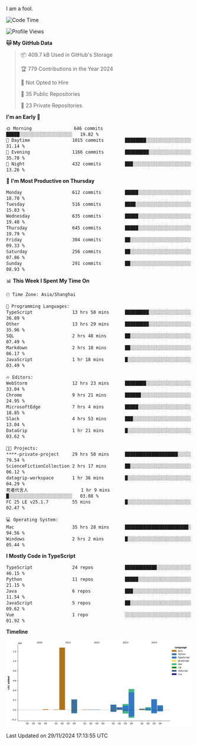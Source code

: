 I am a fool.

<!--START_SECTION:waka-->
![Code Time](http://img.shields.io/badge/Code%20Time-2%2C174%20hrs%2035%20mins-blue)

![Profile Views](http://img.shields.io/badge/Profile%20Views-0-blue)

**🐱 My GitHub Data** 

> 📦 409.7 kB Used in GitHub's Storage 
 > 
> 🏆 779 Contributions in the Year 2024
 > 
> 🚫 Not Opted to Hire
 > 
> 📜 35 Public Repositories 
 > 
> 🔑 23 Private Repositories 
 > 
**I'm an Early 🐤** 

```text
🌞 Morning                646 commits         █████░░░░░░░░░░░░░░░░░░░░   19.82 % 
🌆 Daytime                1015 commits        ████████░░░░░░░░░░░░░░░░░   31.14 % 
🌃 Evening                1166 commits        █████████░░░░░░░░░░░░░░░░   35.78 % 
🌙 Night                  432 commits         ███░░░░░░░░░░░░░░░░░░░░░░   13.26 % 
```
📅 **I'm Most Productive on Thursday** 

```text
Monday                   612 commits         █████░░░░░░░░░░░░░░░░░░░░   18.78 % 
Tuesday                  516 commits         ████░░░░░░░░░░░░░░░░░░░░░   15.83 % 
Wednesday                635 commits         █████░░░░░░░░░░░░░░░░░░░░   19.48 % 
Thursday                 645 commits         █████░░░░░░░░░░░░░░░░░░░░   19.79 % 
Friday                   304 commits         ██░░░░░░░░░░░░░░░░░░░░░░░   09.33 % 
Saturday                 256 commits         ██░░░░░░░░░░░░░░░░░░░░░░░   07.86 % 
Sunday                   291 commits         ██░░░░░░░░░░░░░░░░░░░░░░░   08.93 % 
```


📊 **This Week I Spent My Time On** 

```text
🕑︎ Time Zone: Asia/Shanghai

💬 Programming Languages: 
TypeScript               13 hrs 50 mins      █████████░░░░░░░░░░░░░░░░   36.89 % 
Other                    13 hrs 29 mins      █████████░░░░░░░░░░░░░░░░   35.96 % 
SQL                      2 hrs 48 mins       ██░░░░░░░░░░░░░░░░░░░░░░░   07.49 % 
Markdown                 2 hrs 18 mins       ██░░░░░░░░░░░░░░░░░░░░░░░   06.17 % 
JavaScript               1 hr 18 mins        █░░░░░░░░░░░░░░░░░░░░░░░░   03.49 % 

🔥 Editors: 
WebStorm                 12 hrs 23 mins      ████████░░░░░░░░░░░░░░░░░   33.04 % 
Chrome                   9 hrs 21 mins       ██████░░░░░░░░░░░░░░░░░░░   24.95 % 
MicrosoftEdge            7 hrs 4 mins        █████░░░░░░░░░░░░░░░░░░░░   18.85 % 
Slack                    4 hrs 53 mins       ███░░░░░░░░░░░░░░░░░░░░░░   13.04 % 
DataGrip                 1 hr 21 mins        █░░░░░░░░░░░░░░░░░░░░░░░░   03.62 % 

🐱‍💻 Projects: 
****-private-project     29 hrs 50 mins      ████████████████████░░░░░   79.54 % 
ScienceFictionCollection 2 hrs 17 mins       ██░░░░░░░░░░░░░░░░░░░░░░░   06.12 % 
datagrip-workspace       1 hr 36 mins        █░░░░░░░░░░░░░░░░░░░░░░░░   04.29 % 
死者代言人                    1 hr 9 mins         █░░░░░░░░░░░░░░░░░░░░░░░░   03.08 % 
FC 25 LE v25.1.7         55 mins             █░░░░░░░░░░░░░░░░░░░░░░░░   02.47 % 

💻 Operating System: 
Mac                      35 hrs 28 mins      ████████████████████████░   94.56 % 
Windows                  2 hrs 2 mins        █░░░░░░░░░░░░░░░░░░░░░░░░   05.44 % 
```

**I Mostly Code in TypeScript** 

```text
TypeScript               24 repos            ████████████░░░░░░░░░░░░░   46.15 % 
Python                   11 repos            █████░░░░░░░░░░░░░░░░░░░░   21.15 % 
Java                     6 repos             ███░░░░░░░░░░░░░░░░░░░░░░   11.54 % 
JavaScript               5 repos             ██░░░░░░░░░░░░░░░░░░░░░░░   09.62 % 
Vue                      1 repo              ░░░░░░░░░░░░░░░░░░░░░░░░░   01.92 % 
```



**Timeline**

![Lines of Code chart](https://raw.githubusercontent.com/VeejaLiu/VeejaLiu/master/assets/bar_graph.png)


 Last Updated on 29/11/2024 17:13:55 UTC
<!--END_SECTION:waka-->
